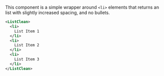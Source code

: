 This component is a simple wrapper around `<li>` elements that returns an list with slightly increased spacing, and no bullets.

```xml
<ListClean>
  <li>
    List Item 1
  </li>
  <li>
    List Item 2
  </li>
  <li>
    List Item 3
  </li>
</ListClean>
```